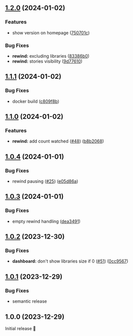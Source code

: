 ## [1.2.0](https://github.com/RaunoT/plex-rewind/compare/v1.1.1...v1.2.0) (2024-01-02)

### Features

- show version on homepage ([750701c](https://github.com/RaunoT/plex-rewind/commit/750701c464ff599e6c9eb66e896b0981646dd794))

### Bug Fixes

- **rewind:** excluding libraries ([83386b0](https://github.com/RaunoT/plex-rewind/commit/83386b0be4700e347ce8573d3822740bf281753f))
- **rewind:** stories visibility ([9d77610](https://github.com/RaunoT/plex-rewind/commit/9d776100a6f06946a391a20364f2be83ffe9a66d))

## [1.1.1](https://github.com/RaunoT/plex-rewind/compare/v1.1.0...v1.1.1) (2024-01-02)

### Bug Fixes

- docker build ([c809f8b](https://github.com/RaunoT/plex-rewind/commit/c809f8b40ecf74c0666f299d029e2b0e49c123b7))

## [1.1.0](https://github.com/RaunoT/plex-rewind/compare/v1.0.4...v1.1.0) (2024-01-02)

### Features

- **rewind:** add count watched ([#48](https://github.com/RaunoT/plex-rewind/issues/48)) ([b8b2068](https://github.com/RaunoT/plex-rewind/commit/b8b2068c8557856e573e77b585fcd649788955f0))

## [1.0.4](https://github.com/RaunoT/plex-rewind/compare/v1.0.3...v1.0.4) (2024-01-01)

### Bug Fixes

- rewind pausing ([#25](https://github.com/RaunoT/plex-rewind/issues/25)) ([e05d86a](https://github.com/RaunoT/plex-rewind/commit/e05d86af86b560a32afe4c8b7ed817117792d2c9))

## [1.0.3](https://github.com/RaunoT/plex-rewind/compare/v1.0.2...v1.0.3) (2024-01-01)

### Bug Fixes

- empty rewind handling ([dea3491](https://github.com/RaunoT/plex-rewind/commit/dea3491200025dd43bffefd0bec99a0dd3ca6cea))

## [1.0.2](https://github.com/RaunoT/plex-rewind/compare/v1.0.1...v1.0.2) (2023-12-30)

### Bug Fixes

- **dashboard:** don't show libraries size if 0 ([#51](https://github.com/RaunoT/plex-rewind/issues/51)) ([0cc9567](https://github.com/RaunoT/plex-rewind/commit/0cc95672bbef709df3effc6dac8d849e30c2baee))

## [1.0.1](https://github.com/RaunoT/plex-rewind/compare/v1.0.0...v1.0.1) (2023-12-29)

### Bug Fixes

- semantic release

## 1.0.0 (2023-12-29)

Initial release 🚀
